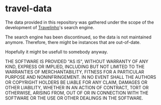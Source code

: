 # travel-data

The data provided in this repository was gathered under the scope of the development of [Travelinho](https://www.travelinho.com)'s search engine.

The search engine has been discontinued, so the data is not maintained anymore. Therefore, there might be instances that are out-of-date. 

Hopefully it might be usefull to somebody anyway.

THE SOFTWARE IS PROVIDED "AS IS", WITHOUT WARRANTY OF ANY KIND, EXPRESS OR IMPLIED, INCLUDING BUT NOT LIMITED TO THE WARRANTIES OF MERCHANTABILITY, FITNESS FOR A PARTICULAR PURPOSE AND NONINFRINGEMENT. IN NO EVENT SHALL THE AUTHORS OR COPYRIGHT HOLDERS BE LIABLE FOR ANY CLAIM, DAMAGES OR OTHER LIABILITY, WHETHER IN AN ACTION OF CONTRACT, TORT OR OTHERWISE, ARISING FROM, OUT OF OR IN CONNECTION WITH THE SOFTWARE OR THE USE OR OTHER DEALINGS IN THE SOFTWARE.
